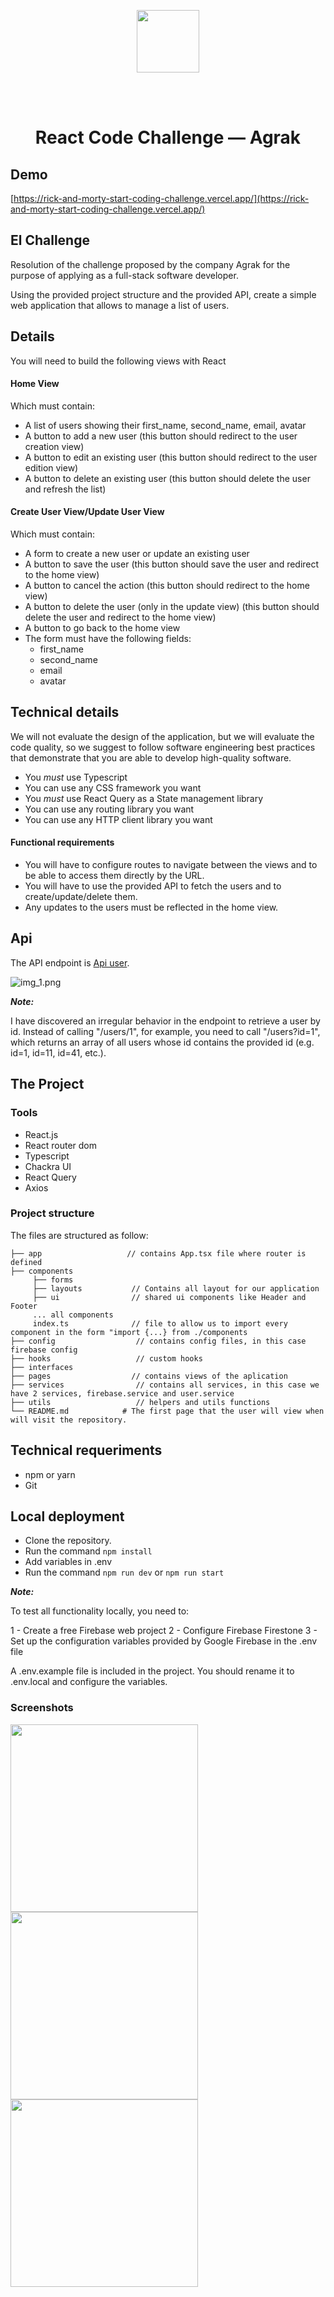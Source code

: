<br/><br/>

<p align="center">
    <img height="100" src="https://agrak.com/wp-content/uploads/2021/11/logo-agrak-default.png">
   </p>
   
   <br/><br/>
   
   <h1 align="center">React Code Challenge — Agrak</h1>
   
   


## Demo
[https://rick-and-morty-start-coding-challenge.vercel.app/](https://rick-and-morty-start-coding-challenge.vercel.app/)

  
## El Challenge
Resolution of the challenge proposed by the company Agrak for the purpose of applying as a full-stack software developer.

Using the provided project structure and the provided API, create a simple web application that allows to manage a list of users.

## Details

You will need to build the following views with React

#### Home View

Which must contain:

- A list of users showing their first_name, second_name, email, avatar
- A button to add a new user (this button should redirect to the user creation view)
- A button to edit an existing user (this button should redirect to the user edition view)
- A button to delete an existing user (this button should delete the user and refresh the list)

#### Create User View/Update User View

Which must contain:

- A form to create a new user or update an existing user
- A button to save the user (this button should save the user and redirect to the home view)
- A button to cancel the action (this button should redirect to the home view)
- A button to delete the user (only in the update view) (this button should delete the user and redirect to the home
  view)
- A button to go back to the home view
- The form must have the following fields:
    - first_name
    - second_name
    - email
    - avatar

## Technical details

We will not evaluate the design of the application, but we will evaluate the code quality, so we suggest to follow
software engineering best practices that demonstrate that you are able to develop high-quality software.

- You *must* use Typescript
- You can use any CSS framework you want
- You *must* use React Query as a State management library
- You can use any routing library you want
- You can use any HTTP client library you want

#### Functional requirements

- You will have to configure routes to navigate between the views and to be able to access them directly by the URL.
- You will have to use the provided API to fetch the users and to create/update/delete them.
- Any updates to the users must be reflected in the home view.


## Api

The API endpoint is [Api user](https://635017b9df22c2af7b630c3e.mockapi.io/api/v1/users).

![img_1.png](img_1.png)

***Note:***

I have discovered an irregular behavior in the endpoint to retrieve a user by id. Instead of calling "/users/1", for example, you need to call "/users?id=1", which returns an array of all users whose id contains the provided id (e.g. id=1, id=11, id=41, etc.).



## The Project

### Tools

- React.js
- React router dom
- Typescript
- Chackra UI
- React Query
- Axios

### Project structure
The files are structured as follow:

    ├── app                   // contains App.tsx file where router is defined         
    ├── components  
         ├── forms
         ├── layouts           // Contains all layout for our application
         ├── ui                // shared ui components like Header and Footer
         ... all components
         index.ts              // file to allow us to import every component in the form "import {...} from ./components                          
    ├── config                  // contains config files, in this case firebase config
    ├── hooks                   // custom hooks         
    ├── interfaces             
    ├── pages                  // contains views of the aplication
    ├── services                // contains all services, in this case we have 2 services, firebase.service and user.service         
    ├── utils                   // helpers and utils functions      
    └── README.md            # The first page that the user will view when will visit the repository.

## Technical requeriments
* npm or yarn
* Git

## Local deployment

* Clone the repository.
* Run the command `npm install`
* Add  variables in .env
* Run the command `npm run dev` or `npm run start`


***Note:***

To test all functionality locally, you need to:

1 - Create a free Firebase web project
2 - Configure Firebase Firestone
3 - Set up the configuration variables provided by Google Firebase in the .env file

A .env.example file is included in the project. You should rename it to .env.local and configure the variables.


### Screenshots

 <img height="300" src="https://firebasestorage.googleapis.com/v0/b/agrak-challenge.appspot.com/o/files%2Fscreenshots%2FCaptura%20de%20pantalla%202023-02-11%20a%20la(s)%2017.29.34.png?alt=media&token=2f1adebb-8586-495a-8d3e-6442b055e28d">
 
 <img height="300" src="https://firebasestorage.googleapis.com/v0/b/agrak-challenge.appspot.com/o/files%2Fscreenshots%2FCaptura%20de%20pantalla%202023-02-11%20a%20la(s)%2017.29.44.png?alt=media&token=5f162288-f4d3-459b-bffb-49d5a6bb3130">

 <img height="300" src="https://firebasestorage.googleapis.com/v0/b/agrak-challenge.appspot.com/o/files%2Fscreenshots%2FCaptura%20de%20pantalla%202023-02-11%20a%20la(s)%2017.30.11.png?alt=media&token=f2504942-3f9c-47a1-90c7-f1b968d48a4a">
